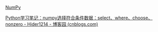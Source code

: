 [NumPy](https://numpy.org.cn/)

[Python学习笔记：numpy选择符合条件数据：select、where、choose、nonzero - Hider1214 - 博客园 (cnblogs.com)](https://www.cnblogs.com/hider/p/15356724.html)
